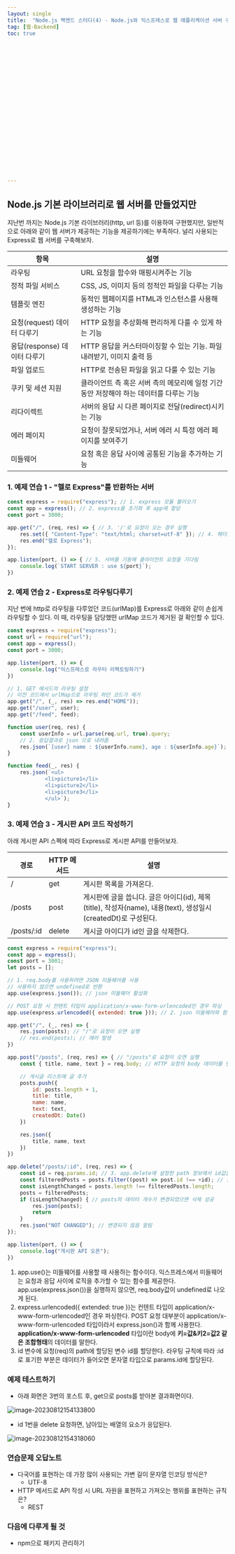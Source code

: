 ```yaml
---
layout: single
title:  "Node.js 백엔드 스터디(4) - Node.js와 익스프레스로 웹 애플리케이션 서버 구현하기"
tag: [웹-Backend]
toc: true 























---
```


## Node.js 기본 라이브러리로 웹 서버를 만들었지만

지난번 까지는 Node.js 기본 라이브러리(http, url 등)를 이용하여 구현했지만, 일반적으로 아래와 같이 웹 서버가 제공하는 기능을 제공하기에는 부족하다. 널리 사용되는 Express로 웹 서버를 구축해보자.

| 항목                         | 설명                                                         |
| ---------------------------- | ------------------------------------------------------------ |
| 라우팅                       | URL 요청을 함수와 매핑시켜주는 기능                          |
| 정적 파일 서비스             | CSS, JS, 이미지 등의 정적인 파일을 다루는 기능               |
| 템플릿 엔진                  | 동적인 웹페이지를 HTML과 인스턴스를 사용해 생성하는 기능     |
| 요청(request) 데이터 다루기  | HTTP 요청을 추상화해 편리하게 다룰 수 있게 하는 기능         |
| 응답(response) 데이터 다루기 | HTTP 응답을 커스터마이징할 수 있는 기능. 파일 내려받기, 이미지 출력 등 |
| 파일 업로드                  | HTTP로 전송된 파일을 읽고 다룰 수 있는 기능                  |
| 쿠키 및 세션 지원            | 클라이언트 측 혹은 서버 측의 메모리에 일정 기간 동안 저장해야 하는 데이터를 다루는 기능 |
| 리다이렉트                   | 서버의 응답 시 다른 페이지로 전달(redirect)시키는 기능       |
| 에러 페이지                  | 요청이 잘못되었거나, 서버 에러 시 특정 에러 페이지를 보여주기 |
| 미들웨어                     | 요청 혹은 응답 사이에 공통된 기능을 추가하는 기능            |









### 1. 예제 연습 1 - "헬로 Express"를 반환하는 서버

```javascript
const express = require("express"); // 1. express 모듈 불러오기
const app = express(); // 2. express를 초기화 후 app에 할당
const port = 3000;

app.get("/", (req, res) => { // 3. '/'로 요청이 오는 경우 실행
    res.set({ "Content-Type": "text/html; charset=utf-8" }); // 4. 헤더값 설정
    res.end("헬로 Express");
});

app.listen(port, () => { // 5. 서버를 기동해 클라이언트 요청을 기다림
    console.log(`START SERVER : use ${port}`);
})
```







### 2. 예제 연습 2 - Express로 라우팅다루기

지난 번에 http로 라우팅을 다루었던 코드(urlMap)를 Express로 아래와 같이 손쉽게 라우팅할 수 있다. 이 때, 라우팅을 담당했떤 urlMap 코드가 제거된 걸 확인할 수 있다.

```javascript
const express = require("express");
const url = require("url");
const app = express();
const port = 3000;

app.listen(port, () => {
    console.log("익스프레스로 라우터 리펙토링하기")
})

// 1. GET 메서드의 라우팅 설정
// 이전 코드에서 urlMap으로 라우팅 하던 코드가 제거
app.get("/", (_, res) => res.end("HOME"));
app.get("/user", user);
app.get("/feed", feed);

function user(req, res) {
    const userInfo = url.parse(req.url, true).query;
    // 2. 응답결과로 json 으로 내려줌
    res.json(`[user] name : ${userInfo.name}, age : ${userInfo.age}`);
}

function feed(_, res) {
    res.json(`<ul>
            <li>picture1</li>
            <li>picture2</li>
            <li>picture3</li>
            </ul>`);
}
```









### 3. 예제 연습 3 - 게시판 API 코드 작성하기

아래 게시판 API 스펙에 따라 Express로 게시판 API를 만들어보자.

| 경로       | HTTP 메서드 | 설명                                                         |
| ---------- | ----------- | ------------------------------------------------------------ |
| /          | get         | 게시판 목록을 가져온다.                                      |
| /posts     | post        | 게시판에 글을 씁니다. 글은 아이디(id), 제목(title), 작성자(name), 내용(text), 생성일시(createdDt)로 구성된다. |
| /posts/:id | delete      | 게시글 아이디가 id인 글을 삭제한다.                          |

```javascript
const express = require("express");
const app = express();
const port = 3001;
let posts = [];

// 1. req.body를 사용하려면 JSON 미들웨어를 사용
// 사용하지 않으면 undefined로 반환
app.use(express.json()); // json 미들웨어 활성화

// POST 요청 시 컨텐트 타입이 application/x-www-form-urlencoded인 경우 파싱
app.use(express.urlencoded({ extended: true })); // 2. json 미들웨어와 함께 사용

app.get("/", (_, res) => {
    res.json(posts); // "/"로 요청이 오면 실행
    // res.end(posts); // 에러 발생
})

app.post("/posts", (req, res) => { // "/posts"로 요청이 오면 실행
    const { title, name, text } = req.body; // HTTP 요청의 body 데이터를 변수에 할당

    // 게시글 리스트에 글 추가
    posts.push({
        id: posts.length + 1,
        title: title,
        name: name,
        text: text,
        createdDt: Date()
    })

    res.json({
        title, name, text
    })
})

app.delete("/posts/:id", (req, res) => {
    const id = req.params.id; // 3. app.delete에 설정한 path 정보에서 id값을 가져옴
    const filteredPosts = posts.filter((post) => post.id !== +id); // 글 삭제 로직
    const isLengthChanged = posts.length !== filteredPosts.length;
    posts = filteredPosts;
    if (isLengthChanged) { // posts의 데이터 개수가 변경되었으면 삭제 성공
        res.json(posts);
        return
    }
    res.json("NOT CHANGED"); // 변경되지 않음 알림
});

app.listen(port, () => {
    console.log("게시판 API 오픈");
})
```

1) app.use()는 미들웨어를 사용할 때 사용하는 함수이다. 익스프레스에서 미들웨어는 요청과 응답 사이에 로직을 추가할 수 있는 함수를 제공한다. app.use(express.json())을 실행하지 않으면, req.body값이 undefined로 나오게 된다.
2) express.urlencoded({ extended: true })는 컨텐트 타입이 application/x-www-form-urlencoded인 경우 파싱한다. POST 요청 대부분이 application/x-www-form-urlencoded 타입이라서 express.json()과 함께 사용한다. **application/x-www-form-urlencoded** 타입이란 body에 **키=값&키2=값2 같은 조합형태**의 데이터를 말한다.
3) id 변수에 요청(req)의 path에 할당된 변수 id를 할당한다. 라우팅 규칙에 따라 :id로 표기한 부분은 데이터가 들어오면 문자열 타입으로 params.id에 할당된다.





### 예제 테스트하기

- 아래 화면은 3번의 포스트 후, get으로 posts를 받아본 결과화면이다.

![image-20230812154133800](../../images/2023-08-12-a26/image-20230812154133800.png)

- id 1번을 delete 요청하면, 남아있는 배열의 요소가 응답된다.

![image-20230812154318060](../../images/2023-08-12-a26/image-20230812154318060.png)





### 연습문제 오답노트

- 다국어를 표현하는 데 가장 많이 사용되는 가변 길이 문자열 인코딩 방식은?
  - UTF-8
- HTTP 메서드로 API 작성 시 URL 자원을 표현하고 가져오는 행위를 표현하는 규칙은?
  - REST





### 다음에 다루게 될 것

- npm으로 패키지 관리하기


